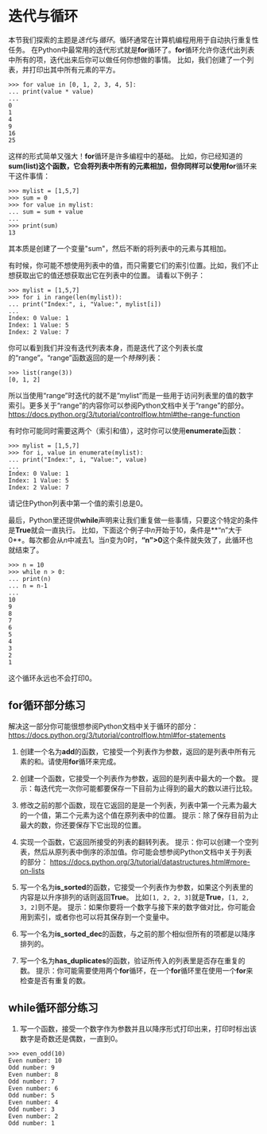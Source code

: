 # 迭代与循环

本节我们探索的主题是*迭代*与*循环*。循环通常在计算机编程用用于自动执行重复性任务。
在Python中最常用的迭代形式就是**for**循环了。**for**循环允许你迭代出列表中所有的项，迭代出来后你可以做任何你想做的事情。
比如，我们创建了一个列表，并打印出其中所有元素的平方。
```
>>> for value in [0, 1, 2, 3, 4, 5]:
... print(value * value)
...
0
1
4
9
16
25
```
这样的形式简单又强大！**for**循环是许多编程中的基础。
比如，你已经知道的**sum(list)**这个函数，它会将列表中所有的元素相加，但你同样可以使用**for**循环来干这件事情：
```
>>> mylist = [1,5,7]
>>> sum = 0
>>> for value in mylist:
... sum = sum + value
...
>>> print(sum)
13
```
其本质是创建了一个变量"sum"，然后不断的将列表中的元素与其相加。

有时候，你可能不想使用列表中的值，而只需要它们的索引位置。比如，我们不止想获取出它的值还想获取出它在列表中的位置。
请看以下例子：
```
>>> mylist = [1,5,7]
>>> for i in range(len(mylist)):
... print("Index:", i, "Value:", mylist[i])
...
Index: 0 Value: 1
Index: 1 Value: 5
Index: 2 Value: 7
```

你可以看到我们并没有迭代列表本身，而是迭代了这个列表长度的“range”。“range”函数返回的是一个*特殊*列表：
```
>>> list(range(3))
[0, 1, 2]
```
所以当使用“range”时迭代的就不是“mylist”而是一些用于访问列表里的值的数字索引。更多关于“range”的内容你可以参阅Python文档中关于“range”的部分。 https://docs.python.org/3/tutorial/controlflow.html#the-range-function

有时你可能同时需要这两个（索引和值），这时你可以使用**enumerate**函数：
```
>>> mylist = [1,5,7]
>>> for i, value in enumerate(mylist):
... print("Index:", i, "Value:", value)
...
Index: 0 Value: 1
Index: 1 Value: 5
Index: 2 Value: 7
```
请记住Python列表中第一个值的索引总是0。

最后，Python里还提供**while**声明来让我们重复做一些事情，只要这个特定的条件是**True**就会一直执行。
比如，下面这个例子中*n*开始于10，条件是**“n”大于0**。每次都会从*n*中减去1。当*n*变为0时，**“n”>0**这个条件就失效了，此循环也就结束了。
```
>>> n = 10
>>> while n > 0:
... print(n)
... n = n-1
...
10
9
8
7
6
5
4
3
2
1
```
这个循环永远也不会打印0。

## for循环部分练习
解决这一部分你可能很想参阅Python文档中关于循环的部分： https://docs.python.org/3/tutorial/controlflow.html#for-statements 

1. 创建一个名为**add**的函数，它接受一个列表作为参数，返回的是列表中所有元素的和。请使用**for**循环来完成。

2. 创建一个函数，它接受一个列表作为参数，返回的是列表中最大的一个数。
提示：每迭代完一次你可能都要保存一下目前为止得到的最大的数以进行比较。

3. 修改之前的那个函数，现在它返回的是是一个列表，列表中第一个元素为最大的一个值，第二个元素为这个值在原列表中的位置。
提示：除了保存目前为止最大的数，你还要保存下它出现的位置。

4. 实现一个函数，它返回所接受的列表的翻转列表。
提示：你可以创建一个空列表，然后从原列表中倒序的添加值。你可能会想参阅Python文档中关于列表的部分：
https://docs.python.org/3/tutorial/datastructures.html#more-on-lists

5. 写一个名为**is_sorted**的函数，它接受一个列表作为参数，如果这个列表里的内容是以升序排列的话则返回**True**。
比如`[1, 2, 2, 3]`就是**True**，`[1, 2, 3, 2]`则不是。
提示：如果你要将一个数字与接下来的数字做对比，你可能会用到索引，或者你也可以将其保存到一个变量中。

6. 写一个名为**is_sorted_dec**的函数，与之前的那个相似但所有的项都是以降序排列的。

7. 写一个名为**has_duplicates**的函数，验证所传入的列表里是否存在重复的数。
提示：你可能需要使用两个**for**循环，在一个**for**循环里在使用一个**for**来检查是否有重复的数。

## while循环部分练习

1. 写一个函数，接受一个数字作为参数并且以降序形式打印出来，打印时标出该数字是奇数还是偶数，一直到0。
```
>>> even_odd(10)
Even number: 10
Odd number: 9
Even number: 8
Odd number: 7
Even number: 6
Odd number: 5
Even number: 4
Odd number: 3
Even number: 2
Odd number: 1
```



